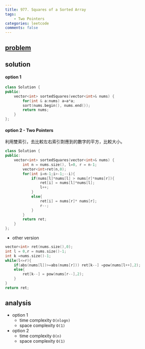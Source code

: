 ```yaml
---
title: 977. Squares of a Sorted Array
tags:  
    - Two Pointers
categories: leetcode
comments: false
---
```


## [problem](https://leetcode.com/problems/squares-of-a-sorted-array/)

## solution

#### option 1
```c++
class Solution {
public:
    vector<int> sortedSquares(vector<int>& nums) {
        for(int & a:nums) a=a*a;
        sort(nums.begin(), nums.end());
        return nums;
    }
};
```

#### option 2 - Two Pointers
利用雙索引，去比較左右索引對應到的數字的平方，比較大小。

```c++
class Solution {
public:
    vector<int> sortedSquares(vector<int>& nums) {
        int n = nums.size(), l=0, r = n-1;
        vector<int>ret(n,0);
        for(int i=n-1;i>-1;--i){
            if(nums[l]*nums[l] > nums[r]*nums[r]){
                ret[i] = nums[l]*nums[l];
                l++;
            }
            else{
                ret[i] = nums[r]* nums[r];
                r--;
            }
        }
        return ret;
    }
};
```
- other version
```c++
vector<int> ret(nums.size(),0);
int l = 0,r = nums.size()-1;
int k =nums.size()-1;
while(l<=r){
    if(abs(nums[l])>=abs(nums[r])) ret[k--] =pow(nums[l++],2);
    else{
        ret[k--] = pow(nums[r--],2);
    }
}
return ret;
```

## analysis
- option 1
    - time complexity `O(nlogn)`
    - space complexity `O(1)`
- option 2
    - time complexity `O(n)`
    - space complexity `O(1)`